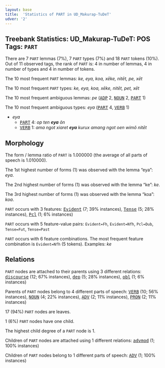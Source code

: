 ```yaml
---
layout: base
title:  'Statistics of PART in UD_Makurap-TuDeT'
udver: '2'
---
```


## Treebank Statistics: UD_Makurap-TuDeT: POS Tags: `PART`

There are 7 `PART` lemmas (7%), 7 `PART` types (7%) and 18 `PART` tokens (10%).
Out of 11 observed tags, the rank of `PART` is: 4 in number of lemmas, 4 in number of types and 4 in number of tokens.

The 10 most frequent `PART` lemmas: <em>ke, eya, koa, xēke, nitēt, pe, xēt</em>

The 10 most frequent `PART` types:  <em>ke, eya, koa, xēke, nitēt, pet, xēt</em>

The 10 most frequent ambiguous lemmas: <em>pe</em> (<tt><a href="mpu_tudet-pos-ADP.html">ADP</a></tt> 2, <tt><a href="mpu_tudet-pos-NOUN.html">NOUN</a></tt> 2, <tt><a href="mpu_tudet-pos-PART.html">PART</a></tt> 1)

The 10 most frequent ambiguous types:  <em>eya</em> (<tt><a href="mpu_tudet-pos-PART.html">PART</a></tt> 4, <tt><a href="mpu_tudet-pos-VERB.html">VERB</a></tt> 1)


* <em>eya</em>
  * <tt><a href="mpu_tudet-pos-PART.html">PART</a></tt> 4: <em>op ten <b>eya</b> õn</em>
  * <tt><a href="mpu_tudet-pos-VERB.html">VERB</a></tt> 1: <em>ama ngot xiaret <b>eya</b> kurux amang ngot oen wimõ nitēt</em>

## Morphology

The form / lemma ratio of `PART` is 1.000000 (the average of all parts of speech is 1.010000).

The 1st highest number of forms (1) was observed with the lemma “eya”: <em>eya</em>.

The 2nd highest number of forms (1) was observed with the lemma “ke”: <em>ke</em>.

The 3rd highest number of forms (1) was observed with the lemma “koa”: <em>koa</em>.

`PART` occurs with 3 features: <tt><a href="mpu_tudet-feat-Evident.html">Evident</a></tt> (7; 39% instances), <tt><a href="mpu_tudet-feat-Tense.html">Tense</a></tt> (5; 28% instances), <tt><a href="mpu_tudet-feat-Pcl.html">Pcl</a></tt> (1; 6% instances)

`PART` occurs with 5 feature-value pairs: `Evident=Fh`, `Evident=Nfh`, `Pcl=Dub`, `Tense=Fut`, `Tense=Past`

`PART` occurs with 6 feature combinations.
The most frequent feature combination is `Evident=Nfh` (5 tokens).
Examples: <em>ke</em>


## Relations

`PART` nodes are attached to their parents using 3 different relations: <tt><a href="mpu_tudet-dep-discourse.html">discourse</a></tt> (12; 67% instances), <tt><a href="mpu_tudet-dep-dep.html">dep</a></tt> (5; 28% instances), <tt><a href="mpu_tudet-dep-obl.html">obl</a></tt> (1; 6% instances)

Parents of `PART` nodes belong to 4 different parts of speech: <tt><a href="mpu_tudet-pos-VERB.html">VERB</a></tt> (10; 56% instances), <tt><a href="mpu_tudet-pos-NOUN.html">NOUN</a></tt> (4; 22% instances), <tt><a href="mpu_tudet-pos-ADV.html">ADV</a></tt> (2; 11% instances), <tt><a href="mpu_tudet-pos-PRON.html">PRON</a></tt> (2; 11% instances)

17 (94%) `PART` nodes are leaves.

1 (6%) `PART` nodes have one child.

The highest child degree of a `PART` node is 1.

Children of `PART` nodes are attached using 1 different relations: <tt><a href="mpu_tudet-dep-advmod.html">advmod</a></tt> (1; 100% instances)

Children of `PART` nodes belong to 1 different parts of speech: <tt><a href="mpu_tudet-pos-ADV.html">ADV</a></tt> (1; 100% instances)

